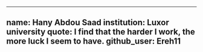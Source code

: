 
---
name: Hany Abdou Saad
institution: Luxor university
quote: I find that the harder I work, the more luck I seem to have.
github_user: Ereh11
---
